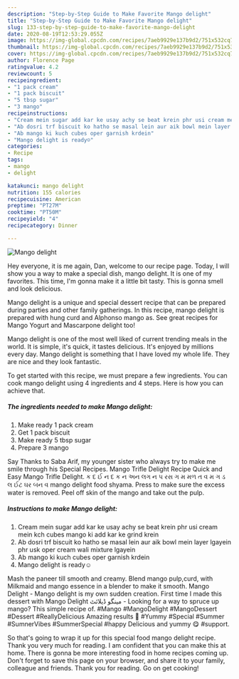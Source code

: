 ```yaml
---
description: "Step-by-Step Guide to Make Favorite Mango delight"
title: "Step-by-Step Guide to Make Favorite Mango delight"
slug: 133-step-by-step-guide-to-make-favorite-mango-delight
date: 2020-08-19T12:53:29.055Z
image: https://img-global.cpcdn.com/recipes/7aeb9929e137b9d2/751x532cq70/mango-delight-recipe-main-photo.jpg
thumbnail: https://img-global.cpcdn.com/recipes/7aeb9929e137b9d2/751x532cq70/mango-delight-recipe-main-photo.jpg
cover: https://img-global.cpcdn.com/recipes/7aeb9929e137b9d2/751x532cq70/mango-delight-recipe-main-photo.jpg
author: Florence Page
ratingvalue: 4.2
reviewcount: 5
recipeingredient:
- "1 pack cream"
- "1 pack biscuit"
- "5 tbsp sugar"
- "3 mango"
recipeinstructions:
- "Cream mein sugar add kar ke usay achy se beat krein phr usi cream mein kch cubes mango ki add kar ke grind krein"
- "Ab dosri trf biscuit ko hatho se masal lein aur aik bowl mein layer lgayein phr usk oper cream wali mixture lgayein"
- "Ab mango ki kuch cubes oper garnish krdein"
- "Mango delight is ready☺"
categories:
- Recipe
tags:
- mango
- delight

katakunci: mango delight 
nutrition: 155 calories
recipecuisine: American
preptime: "PT27M"
cooktime: "PT50M"
recipeyield: "4"
recipecategory: Dinner

---
```



![Mango delight](https://img-global.cpcdn.com/recipes/7aeb9929e137b9d2/751x532cq70/mango-delight-recipe-main-photo.jpg)

Hey everyone, it is me again, Dan, welcome to our recipe page. Today, I will show you a way to make a special dish, mango delight. It is one of my favorites. This time, I'm gonna make it a little bit tasty. This is gonna smell and look delicious.

Mango delight is a unique and special dessert recipe that can be prepared during parties and other family gatherings. In this recipe, mango delight is prepared with hung curd and Alphonso mango as. See great recipes for Mango Yogurt and Mascarpone delight too!

Mango delight is one of the most well liked of current trending meals in the world. It is simple, it's quick, it tastes delicious. It's enjoyed by millions every day. Mango delight is something that I have loved my whole life. They are nice and they look fantastic.


To get started with this recipe, we must prepare a few ingredients. You can cook mango delight using 4 ingredients and 4 steps. Here is how you can achieve that.

<!--inarticleads1-->

##### The ingredients needed to make Mango delight:

1. Make ready 1 pack cream
1. Get 1 pack biscuit
1. Make ready 5 tbsp sugar
1. Prepare 3 mango


Say Thanks to Saba Arif, my younger sister who always try to make me smile through his Special Recipes. Mango Trifle Delight Recipe Quick and Easy Mango Trifle Delight. ક દ ઈ ન દ ક ન અન લગ ન પ રસ ગ મ મળ ત વ મ ગ ડ લ ઈટ ઘર બન વ mango delight food shyama. Press to make sure the excess water is removed. Peel off skin of the mango and take out the pulp. 

<!--inarticleads2-->

##### Instructions to make Mango delight:

1. Cream mein sugar add kar ke usay achy se beat krein phr usi cream mein kch cubes mango ki add kar ke grind krein
1. Ab dosri trf biscuit ko hatho se masal lein aur aik bowl mein layer lgayein phr usk oper cream wali mixture lgayein
1. Ab mango ki kuch cubes oper garnish krdein
1. Mango delight is ready☺


Mash the paneer till smooth and creamy. Blend mango pulp,curd, with Milkmaid and mango essence in a blender to make it smooth. Mango Delight - Mango delight is my own sudden creation. First time I made this dessert with Mango Delight مینگو ڈیلائٹ - Looking for a way to spruce up mango? This simple recipe of. #Mango #MangoDelight #MangoDessert #Dessert #ReallyDelicious Amazing results 👏 #Yummy #Special #Summer #SumnerVibes #SummerSpecial #happy Delicious and yummy 😋 #support. 

So that's going to wrap it up for this special food mango delight recipe. Thank you very much for reading. I am confident that you can make this at home. There is gonna be more interesting food in home recipes coming up. Don't forget to save this page on your browser, and share it to your family, colleague and friends. Thank you for reading. Go on get cooking!
